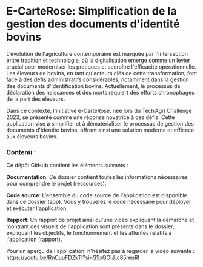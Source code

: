 # E-CarteRose: Simplification de la gestion des documents d'identité bovins


L'évolution de l'agriculture contemporaine est marquée par l'intersection entre tradition et technologie, où la digitalisation émerge comme un levier crucial pour moderniser les pratiques et accroître l'efficacité opérationnelle. Les éleveurs de bovins, en tant qu'acteurs clés de cette transformation, font face à des défis administratifs considérables, notamment dans la gestion des documents d'identification bovins. Actuellement, le processus de déclaration des naissances et des morts requiert des efforts chronophages de la part des éleveurs.

Dans ce contexte, l'initiative e-CarteRose, née lors du Tech’Agri Challenge 2023, se présente comme une réponse novatrice à ces défis. Cette application vise à simplifier et à dématérialiser le processus de gestion des documents d'identité bovins, offrant ainsi une solution moderne et efficace aux éleveurs bovins.

### **Contenu** : 
Ce dépôt GitHub contient les éléments suivants :

**Documentation**: Ce dossier contient toutes les informations nécessaires pour comprendre le projet (ressources).

**Code source**: L'ensemble du code source de l'application est disponible dans ce dossier (app). Vous y trouverez le code nécessaire pour déployer et exécuter l'application.

**Rapport**: Un rapport de projet ainsi qu'une vidéo expliquant la démarche et montrant des visuels de l'application sont présents dans le dossier, expliquant les objectifs, le fonctionnement et les attentes relatifs à l'application (rapport).


Pour un aperçu de l'application, n'hésitez pas à regarder la vidéo suivante : 
https://youtu.be/RnCuuFDZkTI?si=S5xGOlJ_c85renRl
